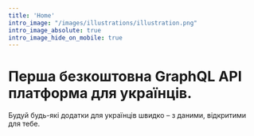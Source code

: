```yaml
---
title: 'Home'
intro_image: "/images/illustrations/illustration.png"
intro_image_absolute: true
intro_image_hide_on_mobile: true
---
```


# Перша безкоштовна GraphQL API платформа для українців.

Будуй будь-які додатки для українців швидко – з даними, відкритими для тебе.
